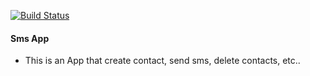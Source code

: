 
[![Build Status](https://travis-ci.org/iakhator/sms-app-api.svg?branch=master)](https://travis-ci.org/iakhator/sms-app-api)

#### Sms App
* This is an App that create contact, send sms, delete contacts, etc..
